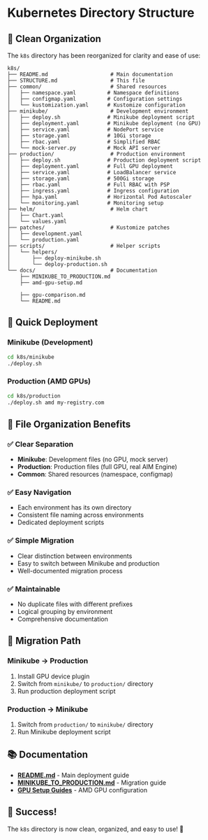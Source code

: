 # Kubernetes Directory Structure

## 🎯 **Clean Organization**

The `k8s` directory has been reorganized for clarity and ease of use:

```
k8s/
├── README.md                    # Main documentation
├── STRUCTURE.md                 # This file
├── common/                      # Shared resources
│   ├── namespace.yaml          # Namespace definitions
│   ├── configmap.yaml          # Configuration settings
│   └── kustomization.yaml      # Kustomize configuration
├── minikube/                    # Development environment
│   ├── deploy.sh               # Minikube deployment script
│   ├── deployment.yaml         # Minikube deployment (no GPU)
│   ├── service.yaml            # NodePort service
│   ├── storage.yaml            # 10Gi storage
│   ├── rbac.yaml               # Simplified RBAC
│   └── mock-server.py          # Mock API server
├── production/                  # Production environment
│   ├── deploy.sh               # Production deployment script
│   ├── deployment.yaml         # Full GPU deployment
│   ├── service.yaml            # LoadBalancer service
│   ├── storage.yaml            # 500Gi storage
│   ├── rbac.yaml               # Full RBAC with PSP
│   ├── ingress.yaml            # Ingress configuration
│   ├── hpa.yaml                # Horizontal Pod Autoscaler
│   └── monitoring.yaml         # Monitoring setup
├── helm/                        # Helm chart
│   ├── Chart.yaml
│   └── values.yaml
├── patches/                     # Kustomize patches
│   ├── development.yaml
│   └── production.yaml
├── scripts/                     # Helper scripts
│   └── helpers/
│       ├── deploy-minikube.sh
│       └── deploy-production.sh
└── docs/                        # Documentation
    ├── MINIKUBE_TO_PRODUCTION.md
    ├── amd-gpu-setup.md
    
    ├── gpu-comparison.md
    └── README.md
```

## 🚀 **Quick Deployment**

### **Minikube (Development)**
```bash
cd k8s/minikube
./deploy.sh
```

### **Production (AMD GPUs)**
```bash
cd k8s/production
./deploy.sh amd my-registry.com
```



## 📁 **File Organization Benefits**

### **✅ Clear Separation**
- **Minikube**: Development files (no GPU, mock server)
- **Production**: Production files (full GPU, real AIM Engine)
- **Common**: Shared resources (namespace, configmap)

### **✅ Easy Navigation**
- Each environment has its own directory
- Consistent file naming across environments
- Dedicated deployment scripts

### **✅ Simple Migration**
- Clear distinction between environments
- Easy to switch between Minikube and production
- Well-documented migration process

### **✅ Maintainable**
- No duplicate files with different prefixes
- Logical grouping by environment
- Comprehensive documentation

## 🔄 **Migration Path**

### **Minikube → Production**
1. Install GPU device plugin
2. Switch from `minikube/` to `production/` directory
3. Run production deployment script

### **Production → Minikube**
1. Switch from `production/` to `minikube/` directory
2. Run Minikube deployment script

## 📚 **Documentation**

- **[README.md](README.md)** - Main deployment guide
- **[MINIKUBE_TO_PRODUCTION.md](docs/MINIKUBE_TO_PRODUCTION.md)** - Migration guide
- **[GPU Setup Guides](docs/)** - AMD GPU configuration

## 🎉 **Success!**

The `k8s` directory is now clean, organized, and easy to use! 🚀 